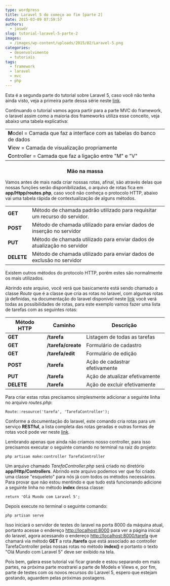 ```yaml
---
type: wordpress
title: Laravel 5 do começo ao fim [parte 2]
date: 2015-03-09 07:59:57
authors:
  - jaswdr
slug: tutorial-laravel-5-parte-2
images:
  - /images/wp-content/uploads/2015/02/Laravel-5.png
categories:
  - desenvolvimento
  - tutoriais
tags:
  - framework
  - laravel
  - mvc
  - php
---
```


Esta é a segunda parte do tutorial sobre Laravel 5, caso você não tenha ainda visto, veja a primeira parte dessa série neste <a href="/tutorial-laravel-5">link</a>.

Continuando o tutorial vamos agora partir para a parte MVC do framework, o laravel assim como a maioria dos frameworks utiliza esse conceito, veja abaixo uma tabela explicativa:
<table>
<tbody>
<tr>
<td><strong>M</strong>odel = Camada que faz a interface com as tabelas do banco de dados</td>
</tr>
<tr>
<td><strong>V</strong>iew = Camada de visualização propriamente</td>
</tr>
<tr>
<td><strong>C</strong>ontroller = Camada que faz a ligação entre "M" e "V"</td>
</tr>
</tbody>
</table>
<h3 style="text-align: center;">Mão na massa</h3>
Vamos antes de mais nada criar nossas rotas, afinal, são através delas que nossas funções serão disponibilizadas, o arquivo de rotas fica em <b>app/Htpp/routes.php</b>, caso você não conheça o protocolo HTTP, abaixo vai uma tabela rápida de contextualização de alguns métodos.
<table>
<tbody>
<tr>
<td><b>GET</b></td>
<td>Método de chamada padrão utilizado para requisitar um recurso do servidor.</td>
</tr>
<tr>
<td><b>POST</b></td>
<td>Método de chamada utilizado para enviar dados de inserção no servidor</td>
</tr>
<tr>
<td><b>PUT</b></td>
<td>Método de chamada utilizado para enviar dados de atualização no servidor</td>
</tr>
<tr>
<td><b>DELETE</b></td>
<td>Método de chamada utilizado para enviar dados de exclusão no servidor</td>
</tr>
</tbody>
</table>
Existem outros métodos do protocolo HTTP, porém estes são normalmente os mais utilizados.

Abrindo este arquivo, você verá que basicamente está sendo chamado a classe <i>Route</i> que é a classe que cria as rotas no laravel, com algumas rotas já definidas, na documentação do laravel disponível neste <a href="http://laravel.com/docs/4.2/routing">link</a> você verá todas as possibilidades de rotas, para este exemplo vamos fazer uma lista de tarefas com as seguintes rotas:
<table>
<thead>
<tr>
<th>Método HTTP</th>
<th>Caminho</th>
<th>Descrição</th>
</tr>
</thead>
<tbody>
<tr>
<td><b>GET</b></td>
<td><b>/tarefa</b></td>
<td>Listagem de todas as tarefas</td>
</tr>
<tr>
<td><b>GET</b></td>
<td><b>/tarefa/create</b></td>
<td>Formulário de cadastro</td>
</tr>
<tr>
<td><b>GET</b></td>
<td><b>/tarefa/edit</b></td>
<td>Formulário de edição</td>
</tr>
<tr>
<td><b>POST</b></td>
<td><b>/tarefa</b></td>
<td>Ação de cadastrar efetivamente</td>
</tr>
<tr>
<td><b>PUT</b></td>
<td><b>/tarefa</b></td>
<td>Ação de atualizar efetivamente</td>
</tr>
<tr>
<td><b>DELETE</b></td>
<td><b>/tarefa</b></td>
<td>Ação de excluir efetivamente</td>
</tr>
</tbody>
</table>
Para criar estas rotas precisamos simplesmente adicionar a seguinte linha no arquivo <i>routes.php</i>:
<pre><code>Route::resource('tarefa', 'TarefaController');</code></pre>
Conforme a documentação do laravel, este comando cria rotas para um serviço <strong>RESTful</strong>, a lista completa das rotas geradas e outras formas de rotas você pode ver neste <a href="http://laravel.com/docs/5.0/routing">link</a>.

Lembrando apenas que ainda não criamos nosso controller, para isso precisamos executar o seguinte comando no terminal na raiz do projeto:
<pre><code>php artisan make:controller TarefaController</code></pre>
Um arquivo chamado <i>TarefaController.php</i> será criado no diretório <b>app/Http/Controllers</b>. Abrindo este arquivo podemos ver que foi criado uma classe "esqueleto" para nós já com todos os métodos necessários. Para provar que não estou mentindo e que tudo está funcionando adicione a seguinte linha no método <b>index</b> dessa classe:
<pre><code>return 'Olá Mundo com Laravel 5';</code></pre>
Depois execute no terminal o seguinte comando:
<pre><code>php artisan serve</code></pre>
Isso iniciará o servidor de testes do laravel na porta 8000 da máquina atual, portanto acesse o endereço <a href="http://localhost:8000">http://localhost:8000</a> para ver a página inicial do laravel, agora acessando o endereço <a href="http://localhost:8000">http://localhost:8000/tarefa</a> que chamará via método <strong>GET</strong> a rota <b>/tarefa</b> que está associado ao controller TarefaController pelas nossas rotas no método <b>index()</b> e portanto o texto "Olá Mundo com Laravel 5" deve ser exibido na tela.

Pois bem, galera esse tutorial vai ficar grande e estou separando em mais partes, na próxima parte mostrarei a parte de Models e Views e, por fim, parte de testes com os novos recursos do Laravel 5, espero que estejam gostando, aguardem pelas próximas postagens.

